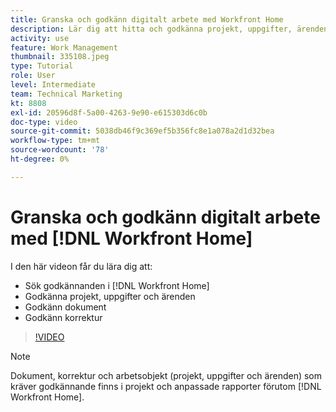 ```yaml
---
title: Granska och godkänn digitalt arbete med Workfront Home
description: Lär dig att hitta och godkänna projekt, uppgifter, ärenden, dokument och korrektur i [!DNL Workfront Home].
activity: use
feature: Work Management
thumbnail: 335108.jpeg
type: Tutorial
role: User
level: Intermediate
team: Technical Marketing
kt: 8808
exl-id: 20596d8f-5a00-4263-9e90-e615303d6c0b
doc-type: video
source-git-commit: 5038db46f9c369ef5b356fc8e1a078a2d1d32bea
workflow-type: tm+mt
source-wordcount: '78'
ht-degree: 0%

---
```


# Granska och godkänn digitalt arbete med [!DNL Workfront Home]

I den här videon får du lära dig att:

* Sök godkännanden i [!DNL Workfront Home]
* Godkänna projekt, uppgifter och ärenden
* Godkänn dokument
* Godkänn korrektur

>[!VIDEO](https://video.tv.adobe.com/v/335108/?quality=12&learn=on)


>[!NOTE]
>
>Dokument, korrektur och arbetsobjekt (projekt, uppgifter och ärenden) som kräver godkännande finns i projekt och anpassade rapporter förutom [!DNL Workfront Home].



<!---
learn more URLS
Approving work
Home area for Reviewers
Guides
Home overview for Reviewers
Issue page overview
--->
